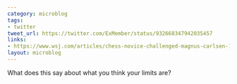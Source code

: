 ```yaml
---
category: microblog
tags:
- twitter
tweet_url: https://twitter.com/ExMember/status/932668347942035457
links:
- https://www.wsj.com/articles/chess-novice-challenged-magnus-carlsen-1510866214
layout: microblog
---
```

What does this say about what you think your limits are?

